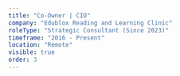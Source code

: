 ```yaml
---
title: "Co-Owner | CIO"
company: "Edublox Reading and Learning Clinic"
roleType: "Strategic Consultant (Since 2023)"
timeframe: "2016 - Present"
location: "Remote"
visible: true 
order: 3
---
```


